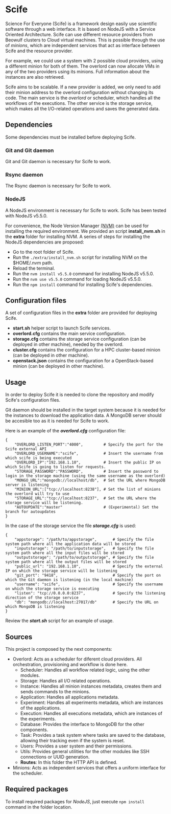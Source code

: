 # Scife #

Science For Everyone (Scife) is a framework design easily use scientific software through a web interface.
It is based on NodeJS with a Service Oriented Architecture.
Scife can use different resource providers from Beowulf clusters to Cloud virtual machines.
This is possible through the use of *minions*,
which are independent services that act as interface between Scife and the resource provider.

For example,
we could use a system with 2 possible cloud providers,
using a different minion for both of them.
The overlord can now allocate VMs in any of the two providers using its minions.
Full information about the instances are also retrieved.

Scife aims to be scalable.
If a new provider is added, we only need to add their minion address to the overlord configuration without changing its code.
The main service is the *overlord* or scheduler,
which handles all the workflows of the executions.
The other service is the storage service,
which makes all the I/O-related operations and saves the generated data.

## Dependencies ##

Some dependencies must be installed before deploying Scife.

### Git and Git daemon ###

Git and Git daemon is necessary for Scife to work.

### Rsync daemon ###

The Rsync daemon is necessary for Scife to work.

### NodeJS ###
A NodeJS environment is necessary for Scife to work.
Scife has been tested with NodeJS v5.5.0.

For convenience, the Node Version Manager [(NVM)](https://github.com/nvm-sh/nvm) can be used for installing the required environment.
We provided an script **install_nvm.sh** in the **extra** folder for installing NVM.
A series of steps for installing the NodeJS dependencies are proposed:
* Go to the root folder of Scife.
* Run the `./extra/install_nvm.sh` script for installing NVM on the $HOME/.nvm path.
* Reload the terminal.
* Run the `nvm install v5.5.0` command for installing NodeJS v5.5.0.
* Run the `nvm use v5.5.0` command for loading NodeJS v5.5.0.
* Run the `npm install` command for installing Scife's dependencies.

## Configuration files ##

A set of configuration files in the **extra** folder are provided for deploying Scife.

* **start.sh** helper script to launch Scife services.
* **overlord.cfg** contains the main service configuration.
* **storage.cfg** contains the storage service configuration (can be deployed in other machine), needed by the overlord.
* **cluster.cfg** contains the configuration for a HPC cluster-based minion (can be deployed in other machine).
* **openstack.json** contains the configuration for a OpenStack-based minion (can be deployed in other machine).

## Usage ##

In order to deploy Scife it is needed to clone the repository and modify Scife's configuration files.

Git daemon should be installed in the target system because it is needed for the instances to download the application data.
A MongoDB server should be accesible too as it is needed for Scife to work.

Here is an example of the ***overlord.cfg*** configuration file:
```
{
    "OVERLORD_LISTEN_PORT":"4000",         # Specify the port for the Scife external API
    "OVERLORD_USERNAME":"scife",           # Insert the username from which scife is being executed
    "OVERLORD_IP":"192.168.1.10",          # Insert the public IP on which Scife is going to listen for requests.
    "STORAGE_PASSWORD":"PASSWORD",         # Insert the password to login in the storage machine (using the same username as the overlord)
    "MONGO_URL":"mongodb://localhost/db",  # Set the URL where MongoDB server is listening
    "MINION_URL":["tcp://localhost:8238"], # Set the list of minions the overlord will try to use
    "STORAGE_URL":"tcp://localhost:8237",  # Set the URL where the storage service will be listening.
    "AUTOUPDATE":"master"                  # (Experimental) Set the branch for autoupdates
}
```

In the case of the storage service the file ***storage.cfg*** is used:
```
{
    "appstorage": "/path/to/appstorage",       # Specify the file system path where all the application data will be stored
	"inputstorage": "/path/to/inputstorage",   # Specify the file system path where all the input files will be stored
	"outputstorage": "/path/to/outputstorage", # Specify the file system path where all the output files will be stored
	"public_url": "192.168.1.10",              # Specify the external IP on which the storage service will be listening
	"git_port": "9418",                        # Specify the port on which the Git daemon is listening (in the local machine)
	"username": "scife",                       # Specify the username on which the storage service is executing
	"listen": "tcp://0.0.0.0:8237",            # Specify the listening direction of the storage service
	"db": "mongodb://localhost:27017/db"       # Specify the URL on which MongoDB is listening
}
```

Review the ***start.sh*** script for an example of usage.

## Sources ##
This project is composed by the next components:

* Overlord: Acts as a scheduler for diferent cloud providers. All orchestration, provisioning and workflow is done here.
    * Scheduler: Handles all workflow related logic, using the other modules.
    * Storage: Handles all I/O related operations.
    * Instance: Handles all minion instances metadata, creates them and sends commands to the minions.
    * Application: Handles all applications metadata.
    * Experiment: Handles all experiments metadata, which are instances of the applications.
    * Execution: Handles all executions metadata, which are instances of the experiments.
    * Database: Provides the interface to MongoDB for the other components.
    * Task: Provides a task system where tasks are saved to the database, allowing their tracking even if the system is reset.
    * Users: Provides a user system and their permissions.
    * Utils: Provides general utilities for the other modules like SSH connections or UUID generation.
    * **Routes**: In this folder the HTTP API is defined.
* Minions: Acts as independent services that offers a uniform interface for the scheduler.

## Required packages ##

To install required packages for *NodeJS*, just execute `npm install` command in the folder location.